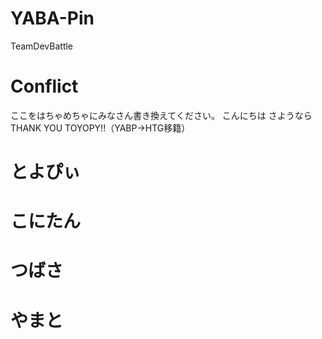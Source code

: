 # YABA-Pin
TeamDevBattle


# Conflict
ここをはちゃめちゃにみなさん書き換えてください。
こんにちは
さようなら
THANK YOU TOYOPY!!（YABP→HTG移籍）


# とよぴぃ

# こにたん

# つばさ

# やまと
